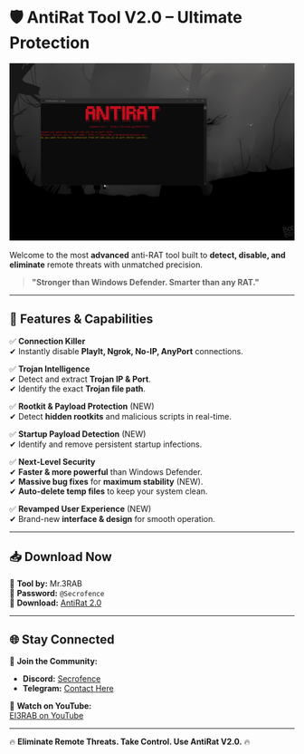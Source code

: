 # 🛡️ AntiRat Tool V2.0 – Ultimate Protection

![AntiRat](AntiRat.png)

Welcome to the most **advanced** anti-RAT tool built to **detect, disable, and eliminate** remote threats with unmatched precision.

> **"Stronger than Windows Defender. Smarter than any RAT."**

---

## 🚀 Features & Capabilities

✅ **Connection Killer**  
✔ Instantly disable **PlayIt, Ngrok, No-IP, AnyPort** connections.  

✅ **Trojan Intelligence**  
✔ Detect and extract **Trojan IP & Port**.  
✔ Identify the exact **Trojan file path**.  

✅ **Rootkit & Payload Protection** (NEW)  
✔ Detect **hidden rootkits** and malicious scripts in real-time.  

✅ **Startup Payload Detection** (NEW)  
✔ Identify and remove persistent startup infections.  

✅ **Next-Level Security**  
✔ **Faster & more powerful** than Windows Defender.  
✔ **Massive bug fixes** for **maximum stability** (NEW).  
✔ **Auto-delete temp files** to keep your system clean.  

✅ **Revamped User Experience** (NEW)  
✔ Brand-new **interface & design** for smooth operation.  

---

## 📥 Download Now
🔹 **Tool by:** Mr.3RAB  
🔹 **Password:** `@Secrofence`  
🔹 **Download:** [AntiRat 2.0](https://github.com/3raab-cx/AntiRat/raw/refs/heads/main/AntiRat%202.0.exe)  

---

## 🌐 Stay Connected

💬 **Join the Community:**  
- **Discord:** [Secrofence](https://discord.gg/7MG3NSHnnG)  
- **Telegram:** [Contact Here](https://t.me/EI3RAB)  

🎥 **Watch on YouTube:**  
[EI3RAB on YouTube](https://www.youtube.com/@3RAAB/videos)  

---

🔥 **Eliminate Remote Threats. Take Control. Use AntiRat V2.0.** 🔥

